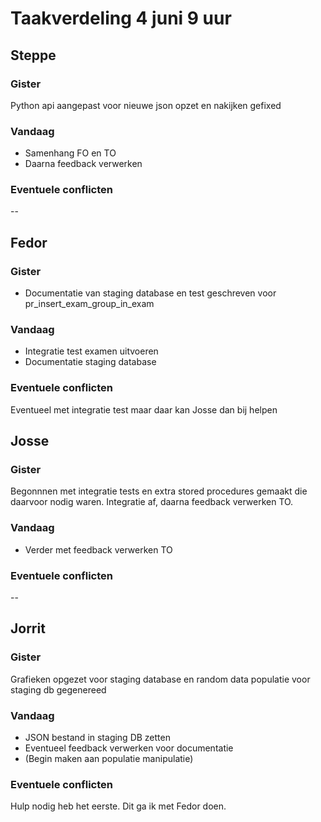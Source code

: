 # Taakverdeling 4 juni 9 uur

## Steppe
### Gister
Python api aangepast voor nieuwe json opzet en nakijken gefixed
### Vandaag
* Samenhang FO en TO
* Daarna feedback verwerken
### Eventuele conflicten
--

## Fedor
### Gister
* Documentatie van staging database en test geschreven voor pr_insert_exam_group_in_exam
### Vandaag
* Integratie test examen uitvoeren
* Documentatie staging database
### Eventuele conflicten
Eventueel met integratie test maar daar kan Josse dan bij helpen

## Josse
### Gister
Begonnnen met integratie tests en extra stored procedures gemaakt die daarvoor nodig waren. Integratie af, daarna feedback verwerken TO. 
### Vandaag
* Verder met feedback verwerken TO
### Eventuele conflicten
--

## Jorrit
### Gister
Grafieken opgezet voor staging database en random data populatie voor staging db gegenereed
### Vandaag
* JSON bestand in staging DB zetten
* Eventueel feedback verwerken voor documentatie
* (Begin maken aan populatie manipulatie)
### Eventuele conflicten
Hulp nodig heb het eerste. Dit ga ik met Fedor doen. 

